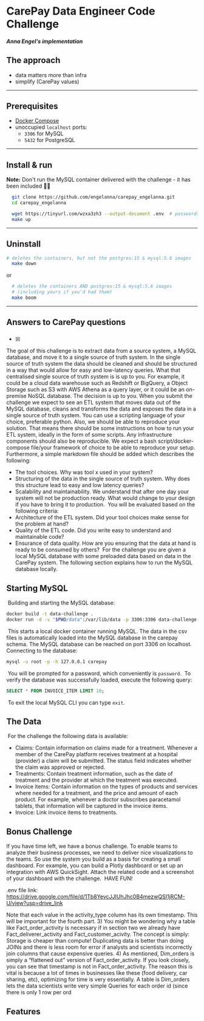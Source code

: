 # CarePay Data Engineer Code Challenge
##### Anna Engel's implementation


## The approach
- data matters more than infra
- simplify (CarePay values)
<hr>


## Prerequisites
- [Docker Compose](https://docs.docker.com/compose/install/)
- unoccupied `localhost` ports:
  - `3306` for MySQL
  - `5432` for PostgreSQL
<hr>


## Install & run
**Note:** Don't run the MySQL container delivered with the challenge - it has been included :woman_shrugging:
```bash
  git clone https://github.com/engelanna/carepay_engelanna.git
  cd carepay_engelanna

  wget https://tinyurl.com/wzxa3zh3 --output-document .env  # passwords
  make up
```
<hr>


## Uninstall
```bash
# deletes the containers, but not the postgres:15 & mysql:5.6 images
  make down 
```
or
```bash
  # deletes the containers AND postgres:15 & mysql:5.6 images
  # (including yours if you'd had them)
  make boom
```
<hr>

## Answers to CarePay questions
###

- [x]  
​The goal of this challenge is to extract data from a source system, a MySQL database, and move it to a single source of truth system. In the single source of truth system the data should be cleaned and should be structured in a way that would allow for easy and low-latency queries. What that centralised single source of truth system is is up to you. For example, it could be a cloud data warehouse such as Redshift or BigQuery, a Object Storage such as S3 with AWS Athena as a query layer, or it could be an on-premise NoSQL database. The decision is up to you.
​
When you submit the challenge we expect to see an ETL system that moves data out of the MySQL database, cleans and transforms the data and exposes the data in a single source of truth system. You can use a scripting language of your choice, preferable python. Also, we should be able to reproduce your solution. That means there should be some instructions on how to run your ETL system, ideally in the form of some scripts. Any infrastructure components should also be reproducible. We expect a bash script/docker-compose file/your framework of choice to be able to reproduce your setup. Furthermore, a simple markdown file should be added which describes the following:
​

- The tool choices. Why was tool x used in your system?
- Structuring of the data in the single source of truth system. Why does this structure lead to easy and low latency queries?
- Scalability and maintainability. We understand that after one day your system will not be production ready. What would change to your design if you have to bring it to production.
  ​
  You will be evaluated based on the following criteria:
  ​
- Architecture of the ETL system. Did your tool choices make sense for the problem at hand?
- Quality of the ETL code. Did you write easy to understand and maintainable code?
- Ensurance of data quality. How are you ensuring that the data at hand is ready to be consumed by others?
  ​
  For the challenge you are given a local MySQL database with some preloaded data based on data in the CarePay system. The following section explains how to run the MySQL database locally.
  ​

## Starting MySQL

​
Building and starting the MySQL database:
​

```bash
docker build -t data-challenge .
docker run -d -v "$PWD/data":/var/lib/data -p 3306:3306 data-challenge
```

​
This starts a local docker container running MySQL. The data in the csv files is automatically loaded into the MySQL database in the carepay schema. The MySQL database can be reached on port 3306 on localhost.
​
Connecting to the database:
​

```bash
mysql -u root -p -h 127.0.0.1 carepay
```

​
You will be prompted for a password, which conveniently is `password`.
​
To verify the database was successfully loaded, execute the following query:
​

```sql
SELECT * FROM INVOICE_ITEM LIMIT 10;
```

​
To exit the local MySQL CLI you can type `exit`.
​

## The Data

​
For the challenge the following data is available:
​

- Claims: Contain information on claims made for a treatment. Whenever a member of the CarePay platform receives treatment at a hospital (provider) a claim will be submitted. The status field indicates whether the claim was approved or rejected.
- Treatments: Contain treatment information, such as the date of treatment and the provider at which the treatment was executed.
- Invoice items: Contain information on the types of products and services where needed for a treatment, and the price and amount of each product. For example, whenever a doctor subscribes paracetamol tablets, that information will be captured in the invoice items.
- Invoice: Link invoice items to treatments.
  ​

## Bonus Challenge

If you have time left, we have a bonus challenge. To enable teams to analyze their business processes, we need to deliver nice visualizations to the teams. So use the system you build as a basis for creating a small dashboard. For example, you can build a Plotly dashboard or set up an integration with AWS QuickSight. Attach the related code and a screenshot of your dashboard with the challenge.
​
HAVE FUN!



.env file link: https://drive.google.com/file/d/1Tb8YevcJJIUhJhc0B4mezwQSI1jRCM-U/view?usp=drive_link

Note that each value in the activity_type
column has its own timestamp. This will be important for the fourth part.
3) You might be wondering why a table like Fact_order_activity is necessary if in section two
we already have Fact_deliverer_activity and Fact_customer_acivity. The concept is simply:
Storage is cheaper than compute! Duplicating data is better than doing JOINs and there is less
room for error if analysts and scientists incorrectly join columns that cause expensive queries.
4) As mentioned, Dim_orders is simply a “flattened out” version of Fact_order_activity. If you
look closely, you can see that timestamp is not in Fact_order_activity. The reason this is vital
is because a lot of times in businesses like these (food delivery, car sharing, etc), optimizing for
time is very essentially. A table is Dim_orders lets the data scientists write very simple Queries
for each order id (since there is only 1 row per ord

## Features
